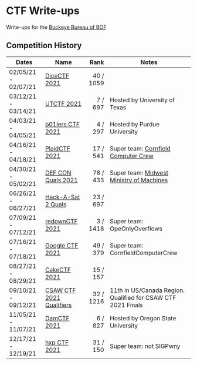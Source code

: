 # CTF Write-ups

Write-ups for the [Buckeye Bureau of BOF](https://ctftime.org/team/144581)

## Competition History

| Dates               | Name                       |      Rank | Notes                                                        |
|---------------------|----------------------------|----------:|--------------------------------------------------------------|
| 02/05/21 - 02/07/21 | [DiceCTF 2021]             | 40 / 1059 |                                                              |
| 03/12/21 - 03/14/21 | [UTCTF 2021]               |   7 / 697 | Hosted by University of Texas                                |
| 04/03/21 - 04/05/21 | [b01lers CTF 2021]         |   4 / 297 | Hosted by Purdue University                                  |
| 04/16/21 - 04/18/21 | [PlaidCTF 2021]            |  17 / 541 | Super team: [Cornfield Computer Crew]                        |
| 04/30/21 - 05/02/21 | [DEF CON Quals 2021]       |  78 / 433 | Super team: [Midwest Ministry of Machines]                   |
| 06/26/21 - 06/27/21 | [Hack-A-Sat 2 Quals]       |  23 / 697 |                                                              |
| 07/09/21 - 07/12/21 | [redpwnCTF 2021]           |  3 / 1418 | Super team: OpeOnlyOverflows                                 |
| 07/16/21 - 07/18/21 | [Google CTF 2021]          |  49 / 379 | Super team: CornfieldComputerCrew                            |
| 08/27/21 - 08/29/21 | [CakeCTF 2021]             |  15 / 157 |                                                              |
| 09/10/21 - 09/12/21 | [CSAW CTF 2021 Qualifiers] | 32 / 1216 | 11th in US/Canada Region. Qualified for CSAW CTF 2021 Finals |
| 11/05/21 - 11/07/21 | [DamCTF 2021]              |   6 / 827 | Hosted by Oregon State University                            |
| 12/17/21 - 12/19/21 | [hxp CTF 2021]             |  31 / 150 | Super team: not SIGPwny                                      |


[DiceCTF 2021]: https://github.com/qxxxb/ctf/tree/master/2021/dice_ctf
[UTCTF 2021]: 2021/utctf/
[b01lers CTF 2021]: 2021/b01lers_ctf/
[PlaidCTF 2021]: 2021/plaidctf/
[DEF CON Quals 2021]: 2021/def_con_quals/
[Hack-A-Sat 2 Quals]: 2021/hack_a_sat/
[redpwnCTF 2021]: 2021/redpwn_ctf/
[Google CTF 2021]: 2021/google_ctf/
[Cornfield Computer Crew]: https://ctftime.org/team/11464
[Midwest Ministry of Machines]: https://ctftime.org/team/27763
[CakeCTF 2021]: 2021/cakectf/
[CSAW CTF 2021 Qualifiers]: 2021/csaw_quals/
[DamCTF 2021]: 2021/dam_ctf/
[hxp CTF 2021]: 2021/hxp_ctf/
